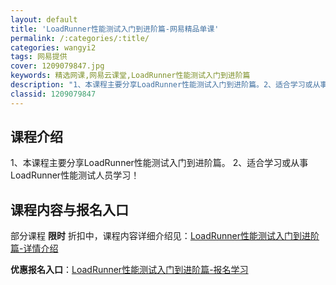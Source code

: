 ```yaml
---
layout: default
title: 'LoadRunner性能测试入门到进阶篇-网易精品单课'
permalink: /:categories/:title/
categories: wangyi2
tags: 网易提供
cover: 1209079847.jpg
keywords: 精选网课,网易云课堂,LoadRunner性能测试入门到进阶篇
description: "1、本课程主要分享LoadRunner性能测试入门到进阶篇。2、适合学习或从事LoadRunner性能测试人员学习！LoadRunner性能测试入门到进阶篇"
classid: 1209079847
---
```


## 课程介绍

1、本课程主要分享LoadRunner性能测试入门到进阶篇。
2、适合学习或从事LoadRunner性能测试人员学习！

## 课程内容与报名入口

部分课程 **限时** 折扣中，课程内容详细介绍见：[LoadRunner性能测试入门到进阶篇-详情介绍](https://study.163.com/course/introduction/1209079847.htm?share=1&shareId=1025206652&utm_campaign=share&utm_medium=iphoneShare&utm_source=&utm_u=1025206652)

**优惠报名入口**：[LoadRunner性能测试入门到进阶篇-报名学习](https://study.163.com/course/introduction/1209079847.htm?share=1&shareId=1025206652&utm_campaign=share&utm_medium=iphoneShare&utm_source=&utm_u=1025206652)

